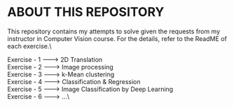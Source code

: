 # ABOUT THIS REPOSITORY

  This repository contains my attempts to solve given the requests from my instructor in Computer Vision course. For the details, refer to the ReadME of each exercise.\

Exercise - 1 ---> 2D Translation\
Exercise - 2 ---> Image processing\
Exercise - 3 ---> k-Mean clustering\
Exercise - 4 ---> Classification & Regression\
Exercise - 5 ---> Image Classification by Deep Learning\
Exercise - 6 ---> ...\

